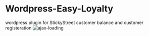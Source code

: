 Wordpress-Easy-Loyalty
======================

wordpress plugin for StickyStreet customer balance and customer registeration
![ajax-loading](https://cloud.githubusercontent.com/assets/2509945/2658497/3bc5c896-c009-11e3-9e0f-06901f73721d.gif)
